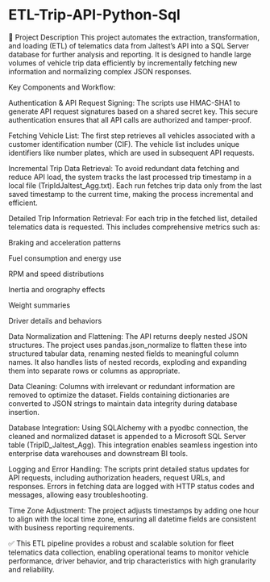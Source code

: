 # ETL-Trip-API-Python-Sql
  📌 Project Description
This project automates the extraction, transformation, and loading (ETL) of telematics data from Jaltest’s API into a SQL Server database for further analysis and reporting. It is designed to handle large volumes of vehicle trip data efficiently by incrementally fetching new information and normalizing complex JSON responses.

Key Components and Workflow:

Authentication & API Request Signing:
The scripts use HMAC-SHA1 to generate API request signatures based on a shared secret key. This secure authentication ensures that all API calls are authorized and tamper-proof.

Fetching Vehicle List:
The first step retrieves all vehicles associated with a customer identification number (CIF). The vehicle list includes unique identifiers like number plates, which are used in subsequent API requests.

Incremental Trip Data Retrieval:
To avoid redundant data fetching and reduce API load, the system tracks the last processed trip timestamp in a local file (TripIdJaltest_Agg.txt). Each run fetches trip data only from the last saved timestamp to the current time, making the process incremental and efficient.

Detailed Trip Information Retrieval:
For each trip in the fetched list, detailed telematics data is requested. This includes comprehensive metrics such as:

Braking and acceleration patterns

Fuel consumption and energy use

RPM and speed distributions

Inertia and orography effects

Weight summaries

Driver details and behaviors

Data Normalization and Flattening:
The API returns deeply nested JSON structures. The project uses pandas.json_normalize to flatten these into structured tabular data, renaming nested fields to meaningful column names. It also handles lists of nested records, exploding and expanding them into separate rows or columns as appropriate.

Data Cleaning:
Columns with irrelevant or redundant information are removed to optimize the dataset. Fields containing dictionaries are converted to JSON strings to maintain data integrity during database insertion.

Database Integration:
Using SQLAlchemy with a pyodbc connection, the cleaned and normalized dataset is appended to a Microsoft SQL Server table (TripID_Jaltest_Agg). This integration enables seamless ingestion into enterprise data warehouses and downstream BI tools.

Logging and Error Handling:
The scripts print detailed status updates for API requests, including authorization headers, request URLs, and responses. Errors in fetching data are logged with HTTP status codes and messages, allowing easy troubleshooting.

Time Zone Adjustment:
The project adjusts timestamps by adding one hour to align with the local time zone, ensuring all datetime fields are consistent with business reporting requirements.

 ✅ This ETL pipeline provides a robust and scalable solution for fleet telematics data collection, enabling operational teams to monitor vehicle performance, driver behavior, and trip characteristics with high granularity and reliability.

